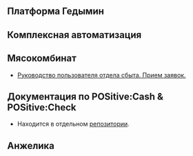 
## Платформа Гедымин


## Комплексная автоматизация


## Мясокомбинат

* [Руководство пользователя отдела сбыта. Прием заявок.](http://gsbelarus.com/gs/wiki/index.php/%D0%94%D0%BE%D0%BA%D1%83%D0%BC%D0%B5%D0%BD%D1%82%D0%B0%D1%86%D0%B8%D1%8F._Golden_Software_of_Belarus,_Ltd#.D0.9E.D1.82.D0.B4.D0.B5.D0.BB_.D1.81.D0.B1.D1.8B.D1.82.D0.B0_.28.D0.BE.D1.82.D0.B4.D0.B5.D0.BB_.D0.BC.D0.B0.D1.80.D0.BA.D0.B5.D1.82.D0.B8.D0.BD.D0.B3.D0.B0.29)

## Документация по POSitive:Cash & POSitive:Check

* Находится в отдельном [репозитории](https://github.com/gsbelarus/check-and-cash).

## Анжелика
